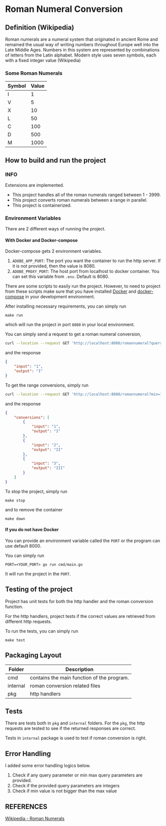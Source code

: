 # Roman Numeral Conversion

## Definition (Wikipedia)

Roman numerals are a numeral system that originated in ancient Rome and remained the usual way of writing numbers throughout Europe well into the Late Middle Ages. Numbers in this system are represented by combinations of letters from the Latin alphabet. Modern style uses seven symbols, each with a fixed integer value (Wikipedia)

### Some Roman Numerals

| Symbol | Value |
|--------|-------|
| I      | 1     |
| V      | 5     |
| X      | 10    |
| L      | 50    |
| C      | 100   |
| D      | 500   |
| M      | 1000  |

## How to build and run the project

### INFO
Extensions are implemented.

- This project handles all of the roman numerals ranged between 1 - 3999.
- This project converts roman numerals between a range in parallel.
- This project is containerized.


### Environment Variables

There are 2 different ways of running the project.

#### With Docker and Docker-compose

Docker-compose gets 2 environment variables.

1. `ADOBE_APP_PORT`: The port you want the container to run the http server. If it is not provided, then the value is 8080.
2. `ADOBE_PROXY_PORT`: The host port from localhost to docker container. You can set this variable from `.env`. Default is 8080. 

There are some scripts to easily run the project. However, to need to project from these scripts
make sure that you have installed [Docker](https://www.docker.com/) and [docker-compose](https://docs.docker.com/compose/)
in your development environment.

After installing necessary requirements, you can simply run

```
make run
```

which will run the project in port `8080` in your local environment.

You can simply send a request to get a roman numeral conversion,

```bash
curl --location --request GET 'http://localhost:8080/romannumeral?query=1'
```

and the response

```json
{
    "input": "1",
    "output": "I"
}
```

To get the range conversions, simply run

```bash
curl --location --request GET 'http://localhost:8080/romannumeral?min=1&max=3'
```

and the response

```json
{
    "conversions": [
        {
            "input": "1",
            "output": "I"
        },
        {
            "input": "2",
            "output": "II"
        },
        {
            "input": "3",
            "output": "III"
        }
    ]
}
```

To stop the project, simply run

```
make stop
```

and to remove the container

```
make down
```


#### If you do not have Docker

You can provide an environment variable called the `PORT` or the program can use default 8000.

You can simply run

```
PORT=<YOUR_PORT> go run cmd/main.go
```

It will run the project in the `PORT`.

## Testing of the project

Project has unit tests for both the http handler and the roman conversion function.

For the http handlers, project tests if the correct values are retrieved from different 
http requests. 

To run the tests, you can simply run

```
make test
```

## Packaging Layout

| Folder  | Description                                |
| ------------- |--------------------------------------------|
| cmd  | contains the main function of the program. |
| internal  | roman conversion related files             |
| pkg | http handlers                              |

## Tests

There are tests both in `pkg` and `internal` folders. For the `pkg`,
the http requests are tested to see if the returned responses are correct.

Tests in `internal` package is used to test if roman conversion is right. 

## Error Handling

I added some error handling logics below.

1. Check if any query parameter or min max query parameters are provided.
2. Check if the provided query parameters are integers
3. Check if min value is not bigger than the max value

## REFERENCES

[Wikipedia - Roman Numerals](https://en.wikipedia.org/wiki/Roman_numerals)